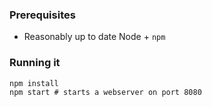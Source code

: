 ### Prerequisites

* Reasonably up to date Node + `npm`

### Running it

```
npm install
npm start # starts a webserver on port 8080
```
